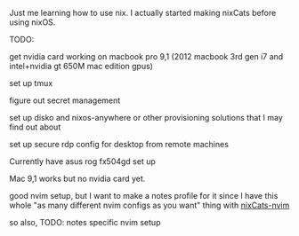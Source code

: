 Just me learning how to use nix. I actually started making nixCats before using nixOS.

TODO:

get nvidia card working on macbook pro 9,1 (2012 macbook 3rd gen i7 and intel+nvidia gt 650M mac edition gpus)

set up tmux

figure out secret management

set up disko and nixos-anywhere or other provisioning solutions that I may find out about

set up secure rdp config for desktop from remote machines


Currently have asus rog fx504gd set up

Mac 9,1 works but no nvidia card yet.

good nvim setup, but I want to make a notes profile for it since I have this whole "as many different nvim configs as you want" thing with [nixCats-nvim](https://github.com/BirdeeHub/nixCats-nvim/tree/nixCats-5.0.0)

so also, TODO: notes specific nvim setup
